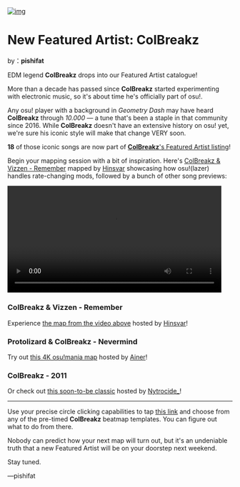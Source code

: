 <a href="https://osu.ppy.sh/home/news/2023-10-15-new-featured-artist-colbreakz">
    <img src="https://i.ppy.sh/e3296310a03bb9cdcbeacfc483e6768ed1fb264c/68747470733a2f2f6173736574732e7070792e73682f617274697374732f3338342f6865616465722e6a7067" alt="img">
</a>

# New Featured Artist: ColBreakz

by：**pishifat**

EDM legend **ColBreakz** drops into our Featured Artist catalogue!

More than a decade has passed since **ColBreakz** started experimenting with electronic music, so it's about time he's officially part of osu!.

Any osu! player with a background in *Geometry Dash* may have heard **ColBreakz** through *10.000* — a tune that's been a staple in that community since 2016. While **ColBreakz** doesn't have an extensive history on osu! yet, we're sure his iconic style will make that change VERY soon.

**18** of those iconic songs are now part of [**ColBreakz**'s Featured Artist listing](https://osu.ppy.sh/beatmaps/artists/384)!

Begin your mapping session with a bit of inspiration. Here's [ColBreakz & Vizzen - Remember](https://osu.ppy.sh/beatmapsets/2052201) mapped by [Hinsvar](https://osu.ppy.sh/users/1249323) showcasing how osu!(lazer) handles rate-changing mods, followed by a bunch of other song previews:

<video width="95%" controls="" style="box-sizing: border-box; display: inline-block; vertical-align: baseline; max-width: 100%;" src="https://assets.ppy.sh/artists/384/release_showcase.mp4?1"></video>

### ColBreakz & Vizzen - Remember

Experience [the map from the video above](https://osu.ppy.sh/beatmapsets/2052201) hosted by [Hinsvar](https://osu.ppy.sh/users/1249323)!

<audio><source src="https://assets.ppy.sh/artists/384/Remember/ColBreakz%20_%20Vizzen%20-%20Remember.mp3" type="audio/mpeg">Your browser does not support the audio element.</audio>

### Protolizard & ColBreakz - Nevermind

Try out [this 4K osu!mania map](https://osu.ppy.sh/beatmapsets/2072833) hosted by [Ainer](https://osu.ppy.sh/users/13371424)!

<audio><source src="https://assets.ppy.sh/artists/384/Nevermind/Protolizard%20_%20ColBreakz%20-%20Nevermind.mp3" type="audio/mpeg">Your browser does not support the audio element.</audio>

### ColBreakz - 2011

Or check out [this soon-to-be classic](https://osu.ppy.sh/beatmapsets/2074103#osu/4341425) hosted by [Nytrocide_](https://osu.ppy.sh/users/11327918)!

<audio><source src="https://assets.ppy.sh/artists/384/2011/ColBreakz%20-%202011.mp3" type="audio/mpeg">Your browser does not support the audio element.</audio>

------

Use your precise circle clicking capabilities to tap [this link](https://osu.ppy.sh/beatmaps/artists/384) and choose from any of the pre-timed **ColBreakz** beatmap templates. You can figure out what to do from there.

Nobody can predict how your next map will turn out, but it's an undeniable truth that a new Featured Artist will be on your doorstep next weekend.

Stay tuned.

—pishifat